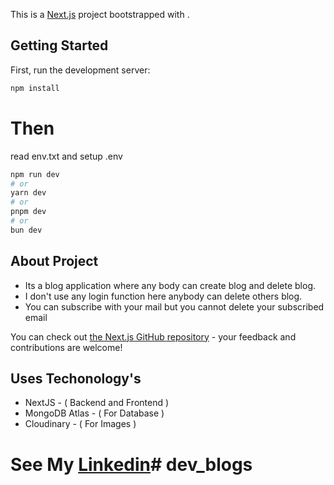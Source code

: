 This is a [Next.js](https://nextjs.org) project bootstrapped with .

## Getting Started

First, run the development server:

```bash
npm install
```
# Then 
read env.txt  and setup .env


```bash
npm run dev
# or
yarn dev
# or
pnpm dev
# or
bun dev
```



## About Project


- Its a blog application where any body can create blog and delete blog. 
- I don't use any login function here anybody can delete others blog.
- You can subscribe with your mail but you cannot delete your subscribed email

You can check out [the Next.js GitHub repository](https://github.com/vercel/next.js) - your feedback and contributions are welcome!

## Uses Techonology's

- NextJS - ( Backend and Frontend )
- MongoDB Atlas - ( For Database )
- Cloudinary - ( For Images )

# See My  [Linkedin](https://www.linkedin.com/in/full-stack-palak-a05510208/)#   d e v _ b l o g s  
 